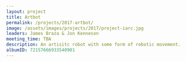 ```yaml
---
layout: project
title: Artbot
permalink: /projects/2017-artbot/
image: /assets/images/projects/2017/project-iarc.jpg
leaders: James Braza & Jon Kenneson
meeting_time: TBA
description: An artisitc robot with some form of robotic movement.
albumID: 72157666933540901
---
```


